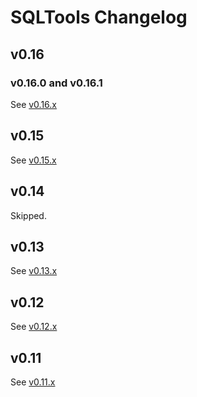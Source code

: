# SQLTools Changelog

## v0.16

### v0.16.0 and v0.16.1

See [v0.16.x](https://github.com/mtxr/vscode-sqltools/blob/master/static/release-notes/v0.16.x.md)

## v0.15

See [v0.15.x](https://github.com/mtxr/vscode-sqltools/blob/master/static/release-notes/v0.15.x.md)

## v0.14

Skipped.

## v0.13

See [v0.13.x](https://github.com/mtxr/vscode-sqltools/blob/master/static/release-notes/v0.13.x.md)

## v0.12

See [v0.12.x](https://github.com/mtxr/vscode-sqltools/blob/master/static/release-notes/v0.12.x.md)

## v0.11

See [v0.11.x](https://github.com/mtxr/vscode-sqltools/blob/master/static/release-notes/v0.11.x.md)